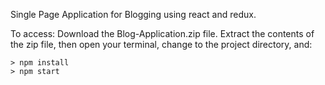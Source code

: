Single Page Application for Blogging using react and redux.


To access:
 Download the Blog-Application.zip file.  Extract the contents of the zip file, then open your terminal, change to the project directory, and:

```
> npm install
> npm start
```
